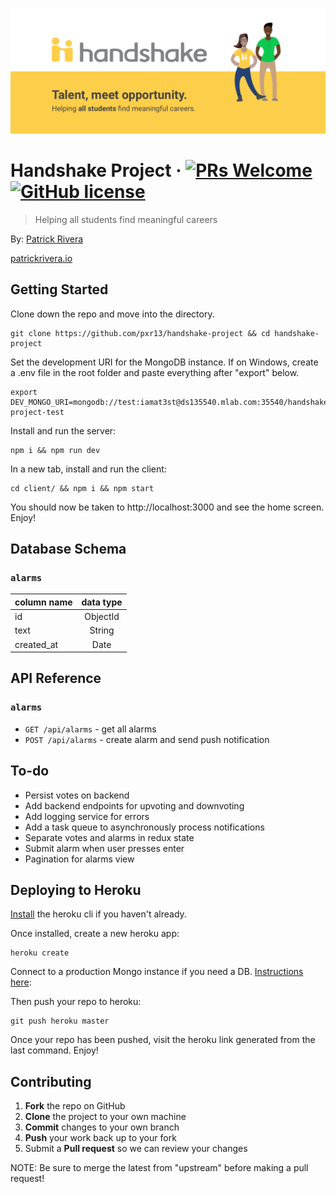 ![Logo of the project](./client/public/handshake.png)

# Handshake Project &middot; [![PRs Welcome](https://img.shields.io/badge/PRs-welcome-brightgreen.svg?style=flat-square)](http://makeapullrequest.com) [![GitHub license](https://img.shields.io/badge/license-MIT-blue.svg?style=flat-square)](https://github.com/your/your-project/blob/master/LICENSE)
> Helping all students find meaningful careers

By: [Patrick Rivera](mailto:patrick.x.rivera@gmail.com)

[patrickrivera.io](https://patrickrivera.io)


## Getting Started

Clone down the repo and move into the directory.
```shell
git clone https://github.com/pxr13/handshake-project && cd handshake-project
```

Set the development URI for the MongoDB instance. If on Windows, create a .env file in the root folder and paste everything after "export" below.
```shell
export DEV_MONGO_URI=mongodb://test:iamat3st@ds135540.mlab.com:35540/handshake-project-test
```

Install and run the server:
```shell
npm i && npm run dev
```

In a new tab, install and run the client:
```shell
cd client/ && npm i && npm start
```
You should now be taken to http://localhost:3000 and see the home screen. Enjoy!

##

## Database Schema
### `alarms`
| column name | data type |
| ------------|:---------:|
| id          | ObjectId  |
| text        | String    | 
| created_at  | Date      | 

##

## API Reference
### `alarms`
- `GET /api/alarms` - get all alarms
- `POST /api/alarms` - create alarm and send push notification

##

## To-do

- Persist votes on backend
- Add backend endpoints for upvoting and downvoting
- Add logging service for errors
- Add a task queue to asynchronously process notifications
- Separate votes and alarms in redux state
- Submit alarm when user presses enter
- Pagination for alarms view

## Deploying to Heroku

[Install](https://devcenter.heroku.com/articles/heroku-cli) the heroku cli if you haven't already.

Once installed, create a new heroku app:
```shell
heroku create
```

Connect to a production Mongo instance if you need a DB. [Instructions here](https://devcenter.heroku.com/articles/mongolab#getting-your-connection-uri):

Then push your repo to heroku:
```shell
git push heroku master
```

Once your repo has been pushed, visit the heroku link generated from the last command. Enjoy!

##

## Contributing

 1. **Fork** the repo on GitHub
 2. **Clone** the project to your own machine
 3. **Commit** changes to your own branch
 4. **Push** your work back up to your fork
 5. Submit a **Pull request** so we can review your changes

NOTE: Be sure to merge the latest from "upstream" before making a pull request!
